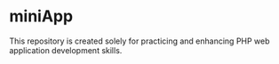 # miniApp
This repository is created solely for practicing and enhancing PHP web application development skills.
